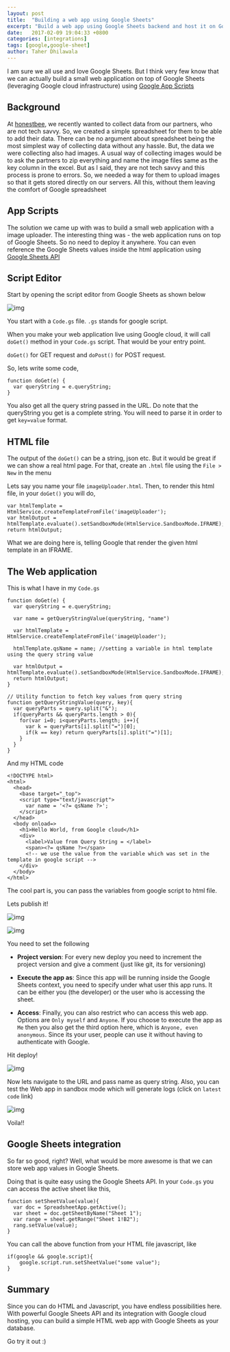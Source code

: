 ```yaml
---
layout: post
title:  "Building a web app using Google Sheets"
excerpt: "Build a web app using Google Sheets backend and host it on Google cloud infrastructure for free"
date:   2017-02-09 19:04:33 +0800
categories: [integrations]
tags: [google,google-sheet]
author: Taher Dhilawala
---
```


I am sure we all use and love Google Sheets. But I think very few know that we can actually build a small web application on top of Google Sheets (leveraging Google cloud infrastructure) using [Google App Scripts](https://developers.google.com/apps-script/)

## Background

At [honestbee](https://honestbee.sg), we recently wanted to collect data from our partners, who are not tech savvy. So, we created a simple spreadsheet for them to be able to add their data. There can be no argument about spreadsheet being the most simplest way of collecting data without any hassle. But, the data we were collecting also had images. A usual way of collecting images would be to ask the partners to zip everything and name the image files same as the key column in the excel. But as I said, they are not tech savvy and this process is prone to errors. So, we needed a way for them to upload images so that it gets stored directly on our servers. All this, without them leaving the comfort of Google spreadsheet

## App Scripts

The solution we came up with was to build a small web application with a image uploader. The interesting thing was - the web application runs on top of Google Sheets. So no need to deploy it anywhere. You can even reference the Google Sheets values inside the html application using [Google Sheets API](https://developers.google.com/sheets/)

## Script Editor

Start by opening the script editor from Google Sheets as shown below

![img](/img/posts/web_app_google_sheet/script_editor.png)

You start with a `Code.gs` file. `.gs` stands for google script.

When you make your web application live using Google cloud, it will call `doGet()` method in your `Code.gs` script. That would be your entry point.

`doGet()` for GET request and `doPost()` for POST request.

So, lets write some code,

```
function doGet(e) {
  var queryString = e.queryString;
}
```
You also get all the query string passed in the URL. Do note that the queryString you get is a complete string. You will need to parse it in order to get `key=value` format.

## HTML file

The output of the `doGet()` can be a string, json etc. But it would be great if we can show a real html page. For that, create an `.html` file using the `File > New` in the menu

Lets say you name your file `imageUploader.html`. Then, to render this html file, in your `doGet()` you will do,

```
var htmlTemplate = HtmlService.createTemplateFromFile('imageUploader');
var htmlOutput = htmlTemplate.evaluate().setSandboxMode(HtmlService.SandboxMode.IFRAME);
return htmlOutput;
```

What we are doing here is, telling Google that render the given html template in an IFRAME.

## The Web application

This is what I have in my `Code.gs`

```
function doGet(e) {
  var queryString = e.queryString;

  var name = getQueryStringValue(queryString, "name")

  var htmlTemplate = HtmlService.createTemplateFromFile('imageUploader');

  htmlTemplate.qsName = name; //setting a variable in html template using the query string value

  var htmlOutput = htmlTemplate.evaluate().setSandboxMode(HtmlService.SandboxMode.IFRAME);
  return htmlOutput;
}

// Utility function to fetch key values from query string
function getQueryStringValue(query, key){
  var queryParts = query.split("&");
  if(queryParts && queryParts.length > 0){
    for(var i=0; i<queryParts.length; i++){
      var k = queryParts[i].split("=")[0];
      if(k == key) return queryParts[i].split("=")[1];
    }
  }
}
```

And my HTML code

```
<!DOCTYPE html>
<html>
  <head>
    <base target="_top">
    <script type="text/javascript">
      var name = '<?= qsName ?>';
    </script>
  </head>
  <body onload=>
    <h1>Hello World, from Google cloud</h1>
    <div>
      <label>Value from Query String = </label>
      <span><?= qsName ?></span>
      <!-- we use the value from the variable which was set in the template in google script -->
    </div>
  </body>
</html>
```

The cool part is, you can pass the variables from google script to html file.

Lets publish it!

![img](/img/posts/web_app_google_sheet/publish.png)

![img](/img/posts/web_app_google_sheet/deploy_web.png)

You need to set the following

* **Project version**: For every new deploy you need to increment the project version and give a comment (just like git, its for versioning)

* **Execute the app as**: Since this app will be running inside the Google Sheets context, you need to specify under what user this app runs. It can be either you (the developer) or the user who is accessing the sheet.

* **Access**: Finally, you can also restrict who can access this web app. Options are `Only myself` and `Anyone`. If you choose to execute the app as `Me` then you also get the third option here, which is `Anyone, even anonymous`. Since its your user, people can use it without having to authenticate with Google.

Hit deploy!

![img](/img/posts/web_app_google_sheet/deployed.png)

Now lets navigate to the URL and pass name as query string. Also, you can test the Web app in sandbox mode which will generate logs (click on `latest code` link)

![img](/img/posts/web_app_google_sheet/web_app.png)

Voila!!

## Google Sheets integration

So far so good, right? Well, what would be more awesome is that we can store web app values in Google Sheets.

Doing that is quite easy using the Google Sheets API. In your `Code.gs` you can access the active sheet like this,

```
function setSheetValue(value){
  var doc = SpreadsheetApp.getActive();
  var sheet = doc.getSheetByName("Sheet 1");
  var range = sheet.getRange("Sheet 1!B2");
  rang.setValue(value);
}
```

You can call the above function from your HTML file javascript, like

```
if(google && google.script){
    google.script.run.setSheetValue("some value");
}
```

## Summary

Since you can do HTML and Javascript, you have endless possibilities here. With powerful Google Sheets API and its integration with Google cloud hosting, you can build a simple HTML web app with Google Sheets as your database.

Go try it out :)
